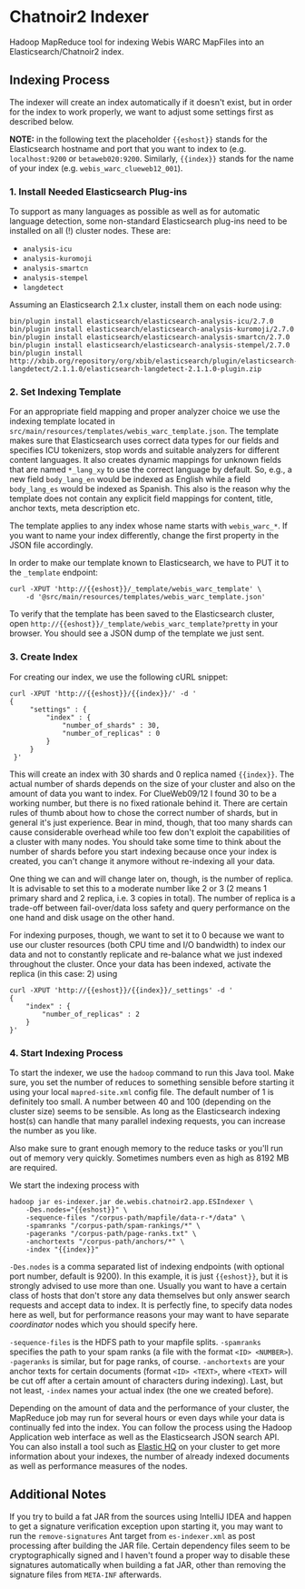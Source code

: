 # Chatnoir2 Indexer

Hadoop MapReduce tool for indexing Webis WARC MapFiles into an Elasticsearch/Chatnoir2 index.

## Indexing Process
The indexer will create an index automatically if it doesn't exist, but in order for the index to work properly,
we want to adjust some settings first as described below.

**NOTE:** in the following text the placeholder `{{eshost}}` stands for the Elasticsearch hostname and port
that you want to index to (e.g. `localhost:9200` or `betaweb020:9200`.
Similarly, `{{index}}` stands for the name of your index (e.g. `webis_warc_clueweb12_001`).

### 1. Install Needed Elasticsearch Plug-ins
To support as many languages as possible as well as for automatic language detection, some non-standard
Elasticsearch plug-ins need to be installed on all (!) cluster nodes. These are:

* `analysis-icu`
* `analysis-kuromoji`
* `analysis-smartcn`
* `analysis-stempel`
* `langdetect`

Assuming an Elasticsearch 2.1.x cluster, install them on each node using:

    bin/plugin install elasticsearch/elasticsearch-analysis-icu/2.7.0
    bin/plugin install elasticsearch/elasticsearch-analysis-kuromoji/2.7.0
    bin/plugin install elasticsearch/elasticsearch-analysis-smartcn/2.7.0
    bin/plugin install elasticsearch/elasticsearch-analysis-stempel/2.7.0
    bin/plugin install http://xbib.org/repository/org/xbib/elasticsearch/plugin/elasticsearch-langdetect/2.1.1.0/elasticsearch-langdetect-2.1.1.0-plugin.zip

### 2. Set Indexing Template
For an appropriate field mapping and proper analyzer choice we use the indexing template located in
`src/main/resources/templates/webis_warc_template.json`. The template makes sure that Elasticsearch
uses correct data types for our fields and specifies ICU tokenizers, stop words and suitable analyzers
for different content languages. It also creates dynamic mappings for unknown fields that are named
`*_lang_xy` to use the correct language by default. So, e.g., a new field `body_lang_en` would be indexed as
English while a field `body_lang_es` would be indexed as Spanish. This also is the reason why the template
does not contain any explicit field mappings for content, title, anchor texts, meta description etc.

The template applies to any index whose name starts with `webis_warc_*`. If you want to name your
index differently, change the first property in the JSON file accordingly.

In order to make our template known to Elasticsearch, we have to PUT it to the `_template` endpoint:

    curl -XPUT 'http://{{eshost}}/_template/webis_warc_template' \
        -d '@src/main/resources/templates/webis_warc_template.json'
        

To verify that the template has been saved to the Elasticsearch cluster, open
`http://{{eshost}}/_template/webis_warc_template?pretty` in your browser. You should see a JSON dump
of the template we just sent.

### 3. Create Index
For creating our index, we use the following cURL snippet:

    curl -XPUT 'http://{{eshost}}/{{index}}/' -d '
    {
         "settings" : {
             "index" : {
                 "number_of_shards" : 30,
                 "number_of_replicas" : 0
             }
         }
     }'

This will create an index with 30 shards and 0 replica named `{{index}}`. The actual number of shards depends on the
size of your cluster and also on the amount of data you want to index. For ClueWeb09/12 I found 30 to be a working
number, but there is no fixed rationale behind it. There are certain rules of thumb about how to chose the correct
number of shards, but in general it's just experience. Bear in mind, though, that too many shards can cause considerable
overhead while too few don't exploit the capabilities of a cluster with many nodes. You should take some time to think
about the number of shards before you start indexing because once your index is created, you can't change it anymore
without re-indexing all your data.

One thing we can and will change later on, though, is the number of replica. It is advisable to set this to a moderate
number like 2 or 3 (2 means 1 primary shard and 2 replica, i.e. 3 copies in total). The number of replica is a trade-off
between fail-over/data loss safety and query performance on the one hand and disk usage on the other hand.

For indexing purposes, though, we want to set it to 0 because we want to use our cluster resources (both CPU time
and I/O bandwidth) to index our data and not to constantly replicate and re-balance what we just indexed throughout
the cluster. Once your data has been indexed, activate the replica (in this case: 2) using

    curl -XPUT 'http://{{eshost}}/{{index}}/_settings' -d '
    {
        "index" : {
            "number_of_replicas" : 2
        }
    }'

### 4. Start Indexing Process
To start the indexer, we use the `hadoop` command to run this Java tool. Make sure, you set the number of reduces to
something sensible before starting it using your local `mapred-site.xml` config file. The default number of 1 is
definitely too small. A number between 40 and 100 (depending on the cluster size) seems to be sensible. As long as the
Elasticsearch indexing host(s) can handle that many parallel indexing requests, you can increase the number as you like.

Also make sure to grant enough memory to the reduce tasks or you'll run out of memory very quickly. Sometimes
numbers even as high as 8192 MB are required.

We start the indexing process with

    hadoop jar es-indexer.jar de.webis.chatnoir2.app.ESIndexer \
        -Des.nodes="{{eshost}}" \
        -sequence-files "/corpus-path/mapfile/data-r-*/data" \
        -spamranks "/corpus-path/spam-rankings/*" \
        -pageranks "/corpus-path/page-ranks.txt" \
        -anchortexts "/corpus-path/anchors/*" \
        -index "{{index}}"

`-Des.nodes` is a comma separated list of indexing endpoints (with optional port number, default is 9200).
In this example, it is just `{{eshost}}`, but it is strongly advised to use more than one. Usually you want to have
a certain class of hosts that don't store any data themselves but only answer search requests and accept data
to index. It is perfectly fine, to specify data nodes here as well, but for performance reasons your may want to
have separate *coordinator* nodes which you should specify here.

`-sequence-files` is the HDFS path to your mapfile splits. `-spamranks` specifies the path to your spam ranks
(a file with the format `<ID> <NUMBER>`). `-pageranks` is similar, but for page ranks, of course.
`-anchortexts` are your anchor texts for certain documents (format
`<ID> <TEXT>`, where `<TEXT>` will be cut off after a certain amount of characters during indexing).
Last, but not least, `-index` names your actual index (the one we created before).

Depending on the amount of data and the performance of your cluster, the MapReduce job may run for several hours or
even days while your data is continually fed into the index.
You can follow the process using the Hadoop Application web interface as well as the Elasticsearch JSON search API.
You can also install a tool such as [Elastic HQ](http://www.elastichq.org/) on your cluster to get more information
about your indexes, the number of already indexed documents as well as performance measures of the nodes.

## Additional Notes
If you try to build a fat JAR from the sources using IntelliJ IDEA and happen to get a signature verification
exception upon starting it, you may want to run the `remove-signatures` Ant target from `es-indexer.xml`
as post processing after building the JAR file. Certain dependency files seem to be cryptographically signed
and I haven't found a proper way to disable these signatures automatically when building a fat JAR, other
than removing the signature files from `META-INF` afterwards.